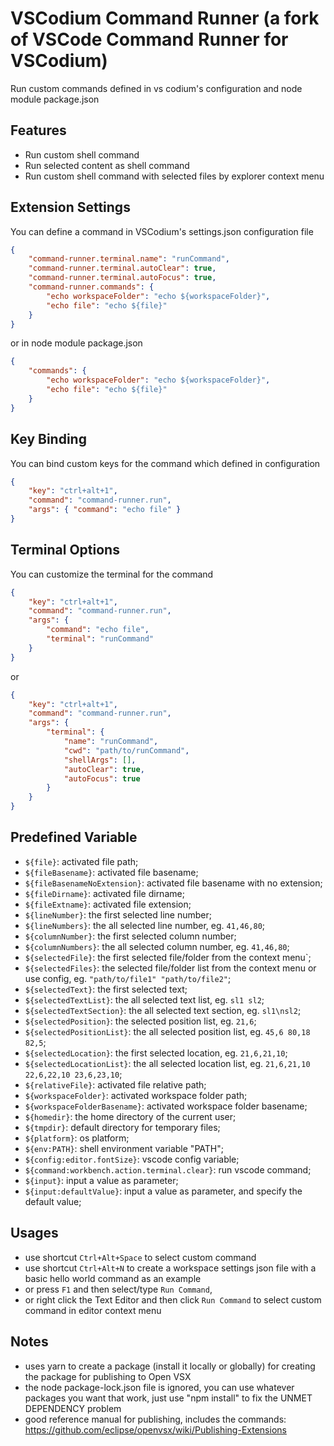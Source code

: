 # VSCodium Command Runner (a fork of VSCode Command Runner for VSCodium)

Run custom commands defined in vs codium's configuration and node module package.json

## Features

* Run custom shell command
* Run selected content as shell command
* Run custom shell command with selected files by explorer context menu

## Extension Settings

You can define a command in VSCodium's settings.json configuration file

```json
{
    "command-runner.terminal.name": "runCommand",
    "command-runner.terminal.autoClear": true,
    "command-runner.terminal.autoFocus": true,
    "command-runner.commands": {
        "echo workspaceFolder": "echo ${workspaceFolder}",
        "echo file": "echo ${file}"
    }
}
```

or in node module package.json

```json
{
    "commands": {
        "echo workspaceFolder": "echo ${workspaceFolder}",
        "echo file": "echo ${file}"
    }
}
```

## Key Binding
You can bind custom keys for the command which defined in configuration
```json
{
    "key": "ctrl+alt+1",
    "command": "command-runner.run",
    "args": { "command": "echo file" }
}
```

## Terminal Options
You can customize the terminal for the command
```json
{
    "key": "ctrl+alt+1",
    "command": "command-runner.run",
    "args": {
        "command": "echo file",
        "terminal": "runCommand"
    }
}
```
or
```json
{
    "key": "ctrl+alt+1",
    "command": "command-runner.run",
    "args": {
        "terminal": {
            "name": "runCommand",
            "cwd": "path/to/runCommand",
            "shellArgs": [],
            "autoClear": true,
            "autoFocus": true
        }
    }
}
```

## Predefined Variable

* `${file}`: activated file path;
* `${fileBasename}`: activated file basename;
* `${fileBasenameNoExtension}`: activated file basename with no extension;
* `${fileDirname}`: activated file dirname;
* `${fileExtname}`: activated file extension;
* `${lineNumber}`: the first selected line number;
* `${lineNumbers}`: the all selected line number, eg. `41,46,80`;
* `${columnNumber}`: the first selected column number;
* `${columnNumbers}`: the all selected column number, eg. `41,46,80`;
* `${selectedFile}`: the first selected file/folder from the context menu`;
* `${selectedFiles}`: the selected file/folder list from the context menu or use config, eg. `"path/to/file1" "path/to/file2"`;
* `${selectedText}`: the first selected text;
* `${selectedTextList}`: the all selected text list, eg. `sl1 sl2`;
* `${selectedTextSection}`: the all selected text section, eg. `sl1\nsl2`;
* `${selectedPosition}`: the selected position list, eg. `21,6`;
* `${selectedPositionList}`: the all selected position list, eg. `45,6 80,18 82,5`;
* `${selectedLocation}`: the first selected location, eg. `21,6,21,10`;
* `${selectedLocationList}`: the all selected location list, eg. `21,6,21,10 22,6,22,10 23,6,23,10`;
* `${relativeFile}`: activated file relative path;
* `${workspaceFolder}`: activated workspace folder path;
* `${workspaceFolderBasename}`: activated workspace folder basename;
* `${homedir}`: the home directory of the current user;
* `${tmpdir}`: default directory for temporary files;
* `${platform}`: os platform;
* `${env:PATH}`: shell environment variable "PATH";
* `${config:editor.fontSize}`: vscode config variable;
* `${command:workbench.action.terminal.clear}`: run vscode command;
* `${input}`: input a value as parameter;
* `${input:defaultValue}`: input a value as parameter, and specify the default value;

## Usages

* use shortcut `Ctrl+Alt+Space` to select custom command
* use shortcut `Ctrl+Alt+N` to create a workspace settings json file with a basic hello world command as an example
* or press `F1` and then select/type `Run Command`,
* or right click the Text Editor and then click `Run Command` to select custom command in editor context menu

## Notes

* uses yarn to create a package (install it locally or globally) for creating the package for publishing to Open VSX
* the node package-lock.json file is ignored, you can use whatever packages you want that work, just use "npm install" to fix the UNMET DEPENDENCY problem
* good reference manual for publishing, includes the commands: https://github.com/eclipse/openvsx/wiki/Publishing-Extensions